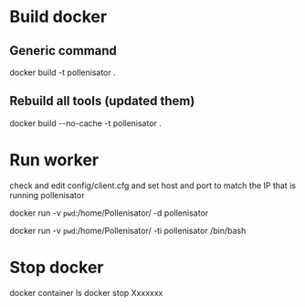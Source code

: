 # Build docker
## Generic command
docker build -t pollenisator .

## Rebuild all tools (updated them)
docker build --no-cache -t pollenisator .

# Run worker
check and edit config/client.cfg and set host and port to match the IP that is running pollenisator

docker run -v `pwd`:/home/Pollenisator/ -d pollenisator

docker run -v `pwd`:/home/Pollenisator/ -ti pollenisator /bin/bash

# Stop docker

docker container ls
docker stop Xxxxxxx
